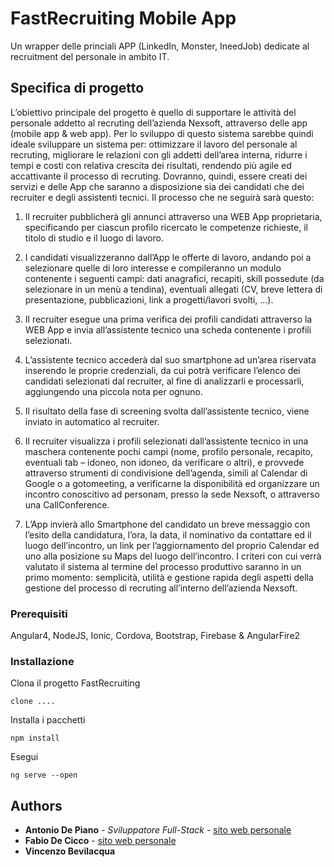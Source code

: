# FastRecruiting Mobile App

Un wrapper delle princiali APP (LinkedIn, Monster, IneedJob) dedicate al recruitment del personale in ambito IT.

## Specifica di progetto

L’obiettivo principale del progetto è quello di supportare le attività del personale addetto al recruting dell’azienda Nexsoft, attraverso delle app (mobile app & web app). Per lo sviluppo di questo sistema sarebbe quindi ideale sviluppare un sistema per: ottimizzare il lavoro del personale al recruting, migliorare le relazioni con gli addetti dell’area interna, ridurre i tempi e costi con relativa crescita dei risultati, rendendo più agile ed accattivante il processo di recruting.
Dovranno, quindi, essere creati dei servizi e delle App che saranno a disposizione sia dei candidati che dei recruiter e degli assistenti tecnici.
Il processo che ne seguirà sarà questo:

1. Il recruiter pubblicherà gli annunci attraverso una WEB App proprietaria, specificando per ciascun profilo ricercato le competenze richieste, il titolo di studio e il luogo di lavoro.

2. I candidati visualizzeranno dall’App le offerte di lavoro, andando poi a selezionare quelle di loro interesse e compileranno un modulo contenente i seguenti campi: dati anagrafici, recapiti, skill possedute (da selezionare in un menù a tendina), eventuali allegati (CV, breve lettera di presentazione, pubblicazioni, link a progetti/lavori svolti, ...).

3. Il recruiter esegue una prima verifica dei profili candidati attraverso la WEB App e invia all’assistente tecnico una scheda contenente i profili selezionati.

4. L’assistente tecnico accederà dal suo smartphone ad un’area riservata inserendo le proprie credenziali, da cui potrà verificare l’elenco dei candidati selezionati dal recruiter, al fine di analizzarli e processarli, aggiungendo una piccola nota per ognuno.

5. Il risultato della fase di screening svolta dall’assistente tecnico, viene inviato in automatico al recruiter.

6. Il recruiter visualizza i profili selezionati dall’assistente tecnico in una maschera contenente pochi campi (nome, profilo personale, recapito, eventuali tab – idoneo, non idoneo, da verificare o altri), e provvede attraverso strumenti di condivisione dell’agenda, simili al Calendar di Google o a gotomeeting, a verificarne la disponibilità ed organizzare un incontro conoscitivo ad personam, presso la sede Nexsoft, o attraverso una CallConference.

7. L’App invierà allo Smartphone del candidato un breve messaggio con l’esito della candidatura, l’ora, la data, il nominativo da contattare ed il luogo dell’incontro, un link per l’aggiornamento del proprio Calendar ed uno alla posizione su Maps del luogo dell’incontro.
I criteri con cui verrà valutato il sistema al termine del processo produttivo saranno in un primo momento: semplicità, utilità e gestione rapida degli aspetti della gestione del processo di recruting all’interno dell’azienda Nexsoft.

### Prerequisiti

Angular4, NodeJS, Ionic, Cordova, Bootstrap, Firebase & AngularFire2


### Installazione



Clona il progetto FastRecruiting

```
clone ....
```

Installa i pacchetti

```
npm install
```

Esegui

```
ng serve --open
```

## Authors

* **Antonio De Piano** - *Sviluppatore Full-Stack* - [sito web personale](http://www.depiano.it)
* **Fabio De Cicco** - [sito web personale](http://www.fabiodecicco.it)
* **Vincenzo Bevilacqua**
